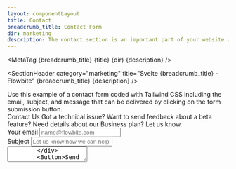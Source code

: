 ```yaml
---
layout: componentLayout
title: Contact
breadcrumb_title: Contact Form
dir: marketing
description: The contact section is an important part of your website where the user can reach out to your team by interacting with the form elements and submitting the data.
---
```


<script lang="ts">
  import { Section, Contact } from '$lib';
  import { ExampleDiv, SectionHeader, SectionBlock, MetaTag } from '../utils';
  import { Label, Input, Textarea, Button } from 'flowbite-svelte';
  // const breadcrumb_title = 'Contact Form';
  // const title = 'Contact';
  // const dir = 'marketing';
  // const description = 'The contact section is an important part of your website where the user can reach out to your team by interacting with the form elements and submitting the data.';
</script>

<MetaTag {breadcrumb_title} {title} {dir} {description} />

<SectionHeader
  category="marketing"
  title="Svelte {breadcrumb_title} - Flowbite"
  {breadcrumb_title}
  {description}
/>

<SectionBlock title="Default contact form">
  Use this example of a contact form coded with Tailwind CSS including the email, subject, and
  message that can be delivered by clicking on the form submission button.
</SectionBlock>

<ExampleDiv>
  <Section name="contact">
    <Contact>
      <svelte:fragment slot="h2">Contact Us</svelte:fragment>
      <svelte:fragment slot="paragraph">
        Got a technical issue? Want to send feedback about a beta feature? Need details about our
        Business plan? Let us know.
      </svelte:fragment>
      <form class="space-y-8">
        <div>
          <Label for="email" class="block mb-2">Your email</Label>
          <Input id="email" name="email" placeholder="name@flowbite.com" required />
        </div>
        <div>
          <Label for="subject" class="block mb-2">Subject</Label>
          <Input
            id="subject"
            name="subject"
            placeholder="Let us know how we can help you"
            required
          />
        </div>
        <div>
          <Textarea
            id="subject"
            name="subject"
            placeholder="Leave a comment..."
            label="Your message"
          />
        </div>
        <Button>Send message</Button>
      </form>
    </Contact>
  </Section>
</ExampleDiv>
